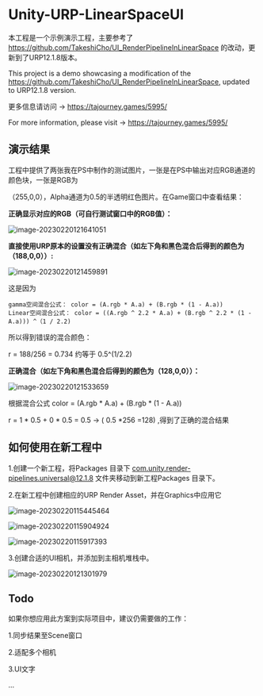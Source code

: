 # Unity-URP-LinearSpaceUI

本工程是一个示例演示工程，主要参考了 https://github.com/TakeshiCho/UI_RenderPipelineInLinearSpace 的改动，更新到了URP12.1.8版本。

This project is a demo showcasing a modification of the https://github.com/TakeshiCho/UI_RenderPipelineInLinearSpace, updated to URP12.1.8 version.


更多信息请访问 -> https://tajourney.games/5995/

For more information, please visit -> https://tajourney.games/5995/

## 演示结果

工程中提供了两张我在PS中制作的测试图片，一张是在PS中输出对应RGB通道的颜色块，一张是RGB为

（255,0,0），Alpha通道为0.5的半透明红色图片。在Game窗口中查看结果：

**正确显示对应的RGB（可自行测试窗口中的RGB值）：**

![image-20230220121641051](https://user-images.githubusercontent.com/89976115/220012022-bb617985-fdca-4b69-86dd-649c6c508411.png)


**直接使用URP原本的设置没有正确混合（如左下角和黑色混合后得到的颜色为（188,0,0））:**

![image-20230220121459891](https://user-images.githubusercontent.com/89976115/220012083-5b0e878d-dc09-4d23-8d88-ded2044af613.png)


这是因为

```
gamma空间混合公式： color = (A.rgb * A.a) + (B.rgb * (1 - A.a))
Linear空间混合公式： color = ((A.rgb ^ 2.2 * A.a) + (B.rgb ^ 2.2 * (1 - A.a))) ^（1 / 2.2)
```

所以得到错误的混合颜色：

r = 188/256  = 0.734 约等于 0.5^(1/2.2) 

**正确混合（如左下角和黑色混合后得到的颜色为（128,0,0））：**

![image-20230220121533659](https://user-images.githubusercontent.com/89976115/220012112-ebb7778e-0abf-49a4-8793-f308327ecab9.png)


根据混合公式 color = (A.rgb * A.a) + (B.rgb * (1 - A.a))

r = 1 * 0.5 + 0 * 0.5 =  0.5  -> ( 0.5 *256 =128) ,得到了正确的混合结果

## 如何使用在新工程中

1.创建一个新工程，将Packages 目录下 com.unity.render-pipelines.universal@12.1.8 文件夹移动到新工程Packages 目录下。

2.在新工程中创建相应的URP Render Asset，并在Graphics中应用它

![image-20230220115445464](https://user-images.githubusercontent.com/89976115/220012153-becc711c-942e-44d1-a61b-3b2374564e93.png)

![image-20230220115904924](https://user-images.githubusercontent.com/89976115/220012188-8c884e89-0527-472a-87ae-b9301754c8c8.png)

![image-20230220115917393](https://user-images.githubusercontent.com/89976115/220012208-e533c5f1-e617-4074-a453-90135a05ffcb.png)

3.创建合适的UI相机，并添加到主相机堆栈中。

![image-20230220121301979](https://user-images.githubusercontent.com/89976115/220012227-56f756c9-2f1d-48f4-affa-84fb4f57bf09.png)


## Todo

如果你想应用此方案到实际项目中，建议仍需要做的工作：

1.同步结果至Scene窗口

2.适配多个相机

3.UI文字

...
